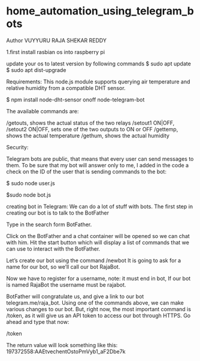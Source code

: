 # home_automation_using_telegram_bots
Author VUYYURU RAJA SHEKAR REDDY 


1.first install rasbian os into raspberry pi

update your os to latest version by following commands
$ sudo apt update
$ sudo apt dist-upgrade

Requirements:
This node.js module supports querying air temperature and relative humidity from a compatible DHT sensor.

$ npm install node-dht-sensor onoff node-telegram-bot

The available commands are:

 /getouts, shows the actual status of the two relays
 /setout1 ON|OFF, /setout2 ON|OFF, sets one of the two outputs to ON or OFF
 /gettemp, shows the actual temperature
 /gethum, shows the actual humidity

Security:

Telegram bots are public, that means that every user can send messages to them.
 To be sure that my bot will answer only to me,
 I added in the code a check on the ID of the user that is sending commands to the bot:
 

 $ sudo node user.js
 
 $sudo node bot.js
  
  
creating bot in Telegram:
  We can do a lot of stuff with bots. The first step in creating our bot is to talk to the BotFather

  
  Type in the search form BotFather.
  
  Click on the BotFather and a chat container will be opened so we can chat with him. 
  Hit the start button which will display a list of commands that we can use to interact with the BotFather.
 
 Let’s create our bot using the command 
 /newbot 
 It is going to ask for a name for our bot, so we’ll call our bot RajaBot.
 
 Now we have to register for a username, note: it must end in bot, If our bot is named RajaBot the username must be rajabot.
 
 
 
 
 
 
 
 BotFather will congratulate us, and give a link to our bot telegram.me/raja_bot.
 Using one of the commands above, we can make various changes to our bot. 
 But, right now, the most important command is /token, as it will give us an API token to access our bot through HTTPS. Go ahead and type that now:
 
 
 /token
 
 
 
 
 
 The return value will look something like this: 197372558:AAEtvechentOstoPmVyb1_aF2Dbe7k



